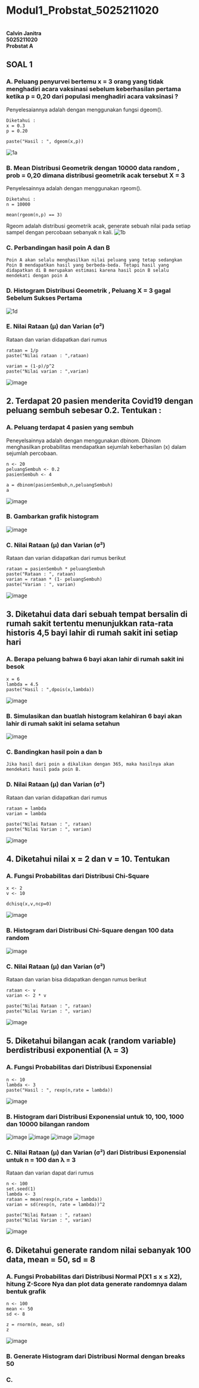 # Modul1_Probstat_5025211020

**<br>Calvin Janitra**
**<br>5025211020
<br>Probstat A**

## SOAL 1
### A. Peluang penyurvei bertemu x = 3 orang yang tidak menghadiri acara vaksinasi  sebelum keberhasilan pertama ketika p = 0,20 dari populasi menghadiri acara vaksinasi ?
Penyelesaiannya adalah dengan menggunakan fungsi dgeom(). 
```
Diketahui : 
x = 0.3
p = 0.20

paste("Hasil : ", dgeom(x,p))
```
![1a](https://user-images.githubusercontent.com/95208578/195172964-a1c37afb-0e86-4e44-bb93-31fcf4484b4d.png)

### B. Mean Distribusi Geometrik dengan 10000 data random , prob = 0,20 dimana distribusi geometrik acak tersebut X = 3
Penyelesainnya adalah dengan menggunakan rgeom().
```
Diketahui :
n = 10000

mean(rgeom(n,p) == 3)
```
Rgeom adalah distribusi geometrik acak, generate sebuah nilai pada setiap sampel dengan percobaan sebanyak n kali.
![1b](https://user-images.githubusercontent.com/95208578/195174044-075a154d-34f2-40bd-8b75-4e51a03d1687.png)

### C. Perbandingan hasil poin A dan B
```
Poin A akan selalu menghasilkan nilai peluang yang tetap sedangkan Poin B mendapatkan hasil yang berbeda-beda. Tetapi hasil yang didapatkan di B merupakan estimasi karena hasil poin B selalu mendekati dengan poin A
```
### D. Histogram Distribusi Geometrik , Peluang X = 3 gagal Sebelum Sukses Pertama
![1d](https://user-images.githubusercontent.com/95208578/195175161-182fa789-2814-4db4-9182-185df2880d4c.png)

### E. Nilai Rataan (μ) dan Varian (σ²)
Rataan dan varian didapatkan dari rumus
```
rataan = 1/p
paste("Nilai rataan : ",rataan)

varian = (1-p)/p^2
paste("Nilai varian : ",varian)
```
![image](https://user-images.githubusercontent.com/95208578/195175809-97374b4d-5654-46d8-ae1b-48ca42a8d8a2.png)

## 2. Terdapat 20 pasien menderita Covid19 dengan peluang sembuh sebesar 0.2. Tentukan :
### A. Peluang terdapat 4 pasien yang sembuh
Peneyelsainnya adalah dengan menggunakan dbinom. Dbinom menghasilkan probabilitas mendapatkan sejumlah keberhasilan (x) dalam sejumlah percobaan.
```
n <- 20
peluangSembuh <- 0.2
pasienSembuh <- 4

a = dbinom(pasienSembuh,n,peluangSembuh)
a
```
![image](https://user-images.githubusercontent.com/95208578/195176400-0233c5ef-5426-4017-a333-71fe6e07b9d9.png)

### B. Gambarkan grafik histogram
![image](https://user-images.githubusercontent.com/95208578/195177589-8dfcb15a-cb48-4167-8cbb-44c033d48729.png)

### C. Nilai Rataan (μ) dan Varian (σ²)
Rataan dan varian didapatkan dari rumus berikut
```
rataan = pasienSembuh * peluangSembuh
paste("Rataan : ", rataan)
varian = rataan * (1- peluangSembuh)
paste("Varian : ", varian)
```
![image](https://user-images.githubusercontent.com/95208578/195177730-4862a39f-1d5b-4313-b015-1ec90d948394.png)

## 3. Diketahui data dari  sebuah tempat bersalin di rumah sakit tertentu menunjukkan rata-rata historis 4,5 bayi lahir di rumah sakit ini setiap hari
### A. Berapa peluang bahwa 6 bayi akan lahir di rumah sakit ini besok
```
x = 6
lambda = 4.5
paste("Hasil : ",dpois(x,lambda))

```
![image](https://user-images.githubusercontent.com/95208578/195179575-199d8757-2e05-4d28-ba98-a4f2f9325d61.png)

### B. Simulasikan dan buatlah histogram kelahiran 6 bayi akan lahir di rumah sakit ini  selama setahun
![image](https://user-images.githubusercontent.com/95208578/195178795-c80eba44-c511-4ab6-b438-4d0e070ccc1b.png)
### C. Bandingkan hasil poin a dan b
```
Jika hasil dari poin a dikalikan dengan 365, maka hasilnya akan mendekati hasil pada poin B.
```
### D. Nilai Rataan (μ) dan Varian (σ²)
Rataan dan varian didapatkan dari rumus
```
rataan = lambda
varian = lambda

paste("Nilai Rataan : ", rataan)
paste("Nilai Varian : ", varian)
```
![image](https://user-images.githubusercontent.com/95208578/195179702-afab5662-2b19-4753-bf75-84e35f0666f2.png)

## 4. Diketahui nilai x = 2 dan v = 10. Tentukan
### A. Fungsi Probabilitas dari Distribusi Chi-Square
```
x <- 2
v <- 10

dchisq(x,v,ncp=0)
```
![image](https://user-images.githubusercontent.com/95208578/195180039-93a62081-2a45-4c07-b04c-4cc17352bfb4.png)

### B. Histogram dari Distribusi Chi-Square dengan 100 data random
![image](https://user-images.githubusercontent.com/95208578/195180166-08d26705-553f-4808-8a01-4ac05264f901.png)

### C. Nilai Rataan (μ) dan Varian (σ²)
Rataan dan varian bisa didapatkan dengan rumus berikut
```
rataan <- v
varian <- 2 * v

paste("Nilai Rataan : ", rataan)
paste("Nilai Varian : ", varian)
```
![image](https://user-images.githubusercontent.com/95208578/195180265-c5700116-0c4b-4767-b365-d9ecd7f9f7d1.png)

## 5. Diketahui bilangan acak (random variable) berdistribusi exponential (λ = 3)
### A. Fungsi Probabilitas dari Distribusi Exponensial
```
n <- 10
lambda <- 3
paste("Hasil : ", rexp(n,rate = lambda))
```
![image](https://user-images.githubusercontent.com/95208578/195180565-86cc4a5e-a1e5-4787-82e7-2fcbfbc6454a.png)
### B. Histogram dari Distribusi Exponensial untuk 10, 100, 1000 dan 10000 bilangan random
![image](https://user-images.githubusercontent.com/95208578/195181115-4f081ac5-d74b-45dc-abf6-0aeed880743c.png)
![image](https://user-images.githubusercontent.com/95208578/195181160-eda31b4b-d9a8-42e3-bbac-e9d69a7a1848.png)
![image](https://user-images.githubusercontent.com/95208578/195181204-fb2b5725-e29d-404d-b00d-ec290758bbe0.png)
![image](https://user-images.githubusercontent.com/95208578/195181262-64cb786c-39c4-4b2a-b413-dffe893273ab.png)

### C. Nilai Rataan (μ) dan Varian (σ²) dari Distribusi Exponensial untuk n = 100 dan λ = 3
Rataan dan varian dapat dari rumus
```
n <- 100
set.seed(1)
lambda <- 3
rataan = mean(rexp(n,rate = lambda))
varian = sd(rexp(n, rate = lambda))^2

paste("Nilai Rataan : ", rataan)
paste("Nilai Varian : ", varian)

```
![image](https://user-images.githubusercontent.com/95208578/195181893-42427497-9f5b-4f25-93aa-3d6863c95b39.png)

## 6. Diketahui generate random nilai sebanyak 100 data, mean = 50, sd = 8
### A. Fungsi Probabilitas dari Distribusi Normal P(X1 ≤ x ≤ X2), hitung Z-Score Nya dan plot data generate randomnya dalam bentuk grafik
```
n <- 100
mean <- 50
sd <- 8

z = rnorm(n, mean, sd)
z
```
![image](https://user-images.githubusercontent.com/95208578/195182493-cf0f4f3f-41b8-47bd-9ddb-939d6adde4cf.png)


### B. Generate Histogram dari Distribusi Normal dengan breaks 50
### C. 
